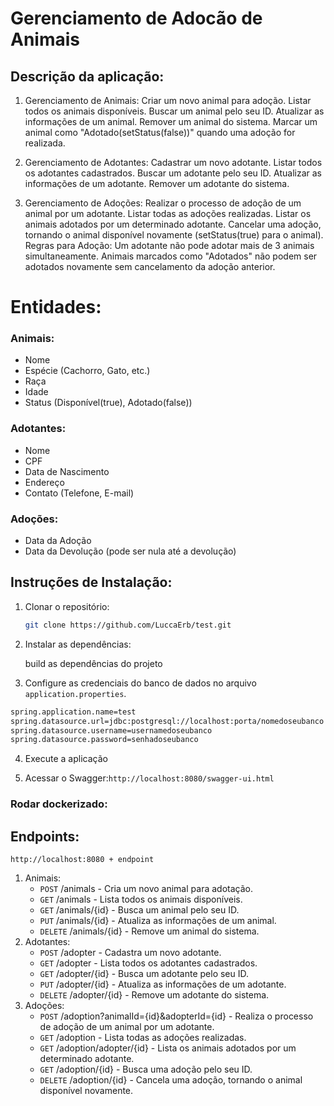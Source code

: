  # Gerenciamento de Adocão de Animais
 
 
 ## Descrição da aplicação:

1. Gerenciamento de Animais:
   Criar um novo animal para adoção.
   Listar todos os animais disponíveis.
   Buscar um animal pelo seu ID.
   Atualizar as informações de um animal.
   Remover um animal do sistema.
   Marcar um animal como "Adotado(setStatus(false))" quando uma adoção for realizada.

2. Gerenciamento de Adotantes:
   Cadastrar um novo adotante.
   Listar todos os adotantes cadastrados.
   Buscar um adotante pelo seu ID.
   Atualizar as informações de um adotante.
   Remover um adotante do sistema.

3. Gerenciamento de Adoções:
   Realizar o processo de adoção de um animal por um adotante.
   Listar todas as adoções realizadas.
   Listar os animais adotados por um determinado adotante.
   Cancelar uma adoção, tornando o animal disponível novamente (setStatus(true) para o animal).
   Regras para Adoção:
   Um adotante não pode adotar mais de 3 animais simultaneamente.
   Animais marcados como "Adotados" não podem ser adotados novamente sem cancelamento da adoção anterior.

# Entidades:
   ### Animais:
   - Nome
   - Espécie (Cachorro, Gato, etc.)
   - Raça
   - Idade
   - Status (Disponível(true), Adotado(false))
   ### Adotantes: 
   - Nome 
   - CPF 
   - Data de Nascimento 
   - Endereço
  - Contato (Telefone, E-mail)
   ### Adoções:
   -  Data da Adoção
   -  Data da Devolução (pode ser nula até a devolução)

## Instruções de Instalação:

1. Clonar o repositório:
   ```bash
   git clone https://github.com/LuccaErb/test.git
   ```
   
2. Instalar as dependências:

   build as dependências do projeto 

3. Configure as credenciais do banco de dados no arquivo `application.properties`.
```bash
spring.application.name=test
spring.datasource.url=jdbc:postgresql://localhost:porta/nomedoseubanco
spring.datasource.username=usernamedoseubanco
spring.datasource.password=senhadoseubanco
```

4. Execute a aplicação

5. Acessar o Swagger:`http://localhost:8080/swagger-ui.html`

### Rodar dockerizado: 


## Endpoints:
`http://localhost:8080 + endpoint` 
1. Animais:
   - `POST` /animals - Cria um novo animal para adotação.
   - `GET` /animals - Lista todos os animais disponíveis.
   - `GET` /animals/{id} - Busca um animal pelo seu ID.
   - `PUT` /animals/{id} - Atualiza as informações de um animal.
   - `DELETE` /animals/{id} - Remove um animal do sistema.
2. Adotantes:
   - `POST` /adopter - Cadastra um novo adotante.
   - `GET` /adopter - Lista todos os adotantes cadastrados.
   - `GET` /adopter/{id} - Busca um adotante pelo seu ID.
   - `PUT` /adopter/{id} - Atualiza as informações de um adotante.
   - `DELETE` /adopter/{id} - Remove um adotante do sistema.
3. Adoções:
   - `POST` /adoption?animalId={id}&adopterId={id} - Realiza o processo de adoção de um animal por um adotante.
   - `GET` /adoption - Lista todas as adoções realizadas.
   - `GET` /adoption/adopter/{id} - Lista os animais adotados por um determinado adotante.
   - `GET` /adoption/{id} - Busca uma adoção pelo seu ID.
   - `DELETE` /adoption/{id} - Cancela uma adoção, tornando o animal disponível novamente.
   
